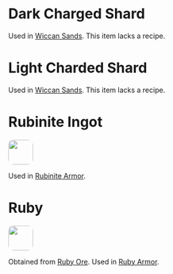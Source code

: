 #
# Dark Charged Shard

Used in [Wiccan Sands](gear/tools#wiccan-sands). This item lacks a recipe.

# Light Charded Shard

Used in [Wiccan Sands](gear/tools#wiccan-sands). This item lacks a recipe.

# Rubinite Ingot

<img style="border-radius:10px;height:50px;" src="/steelwitchesplus/_media/misc/recipe_rubinite_ingot.png">

Used in [Rubinite Armor](gear/armor#rubinite).

# Ruby

<img style="border-radius:10px;height:50px;" src="/steelwitchesplus/_media/misc/ruby.png">

Obtained from [Ruby Ore](blocks#ruby-ore). Used in [Ruby Armor](gear/armor#ruby).